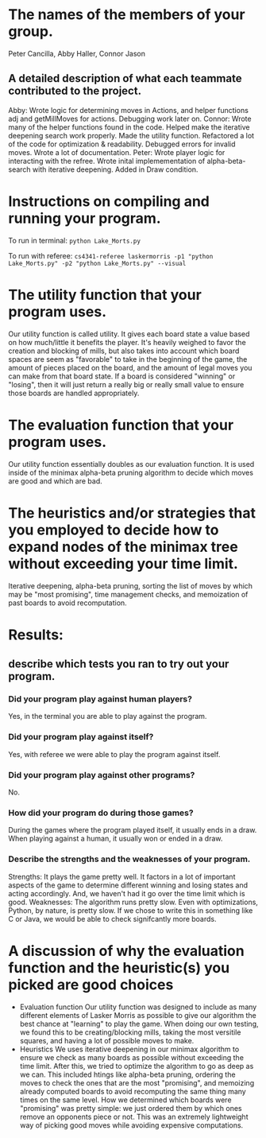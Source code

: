# The names of the members of your group. 
Peter Cancilla, Abby Haller, Connor Jason

## A detailed description of what each teammate contributed to the project.
Abby: Wrote logic for determining moves in Actions, and helper functions adj and getMillMoves for actions. Debugging work later on.
Connor: Wrote many of the helper functions found in the code. Helped make the iterative deepening search work properly. Made the utility function. Refactored a lot of the code for optimization & readability. Debugged errors for invalid moves. Wrote a lot of documentation.
Peter: Wrote player logic for interacting with the refree. Wrote inital implemementation of alpha-beta-search with iterative deepening. Added in Draw condition.

# Instructions on compiling and running your program.
To run in terminal:
``` python Lake_Morts.py ```

To run with referee:
``` cs4341-referee laskermorris -p1 "python Lake_Morts.py" -p2 "python Lake_Morts.py" --visual ```

# The utility function that your program uses.
Our utility function is called utility. It gives each board state a value based on how much/little it benefits the player. It's heavily weighed to favor the creation and blocking of mills, but also takes into account which board spaces are seem as "favorable" to take in the beginning of the game, the amount of pieces placed on the board, and the amount of legal moves you can make from that board state. If a board is considered "winning" or "losing", then it will just return a really big or really small value to ensure those boards are handled appropriately.

# The evaluation function that your program uses.
Our utility function essentially doubles as our evaluation function. It is used inside of the minimax alpha-beta pruning algorithm to decide which moves are good and which are bad.

# The heuristics and/or strategies that you employed to decide how to expand nodes of the minimax tree without exceeding your time limit.
Iterative deepening, alpha-beta pruning, sorting the list of moves by which may be "most promising", time management checks, and memoization of past boards to avoid recomputation.

# Results: 

## describe which tests you ran to try out your program. 

### Did your program play against human players? 
Yes, in the terminal you are able to play against the program.

### Did your program play against itself? 
Yes, with referee we were able to play the program against itself.

### Did your program play against other programs?
No.

### How did your program do during those games? 
During the games where the program played itself, it usually ends in a draw.
When playing against a human, it usually won or ended in a draw.

### Describe the strengths and the weaknesses of your program.
Strengths:
It plays the game pretty well. It factors in a lot of important aspects of the game to determine different winning and losing states and acting accordingly. And, we haven't had it go over the time limit which is good.
Weaknesses:
The algorithm runs pretty slow. Even with optimizations, Python, by nature, is pretty slow. If we chose to write this in something like C or Java, we would be able to check signifcantly more boards.

# A discussion of why the evaluation function and the heuristic(s) you picked are good choices
- Evaluation function
Our utility function was designed to include as many different elements of Lasker Morris as possible to give our algorithm the best chance at "learning" to play the game. When doing our own testing, we found this to be creating/blocking mills, taking the most versitile squares, and having a lot of possible moves to make.
- Heuristics
We uses iterative deepening in our minimax algorithm to ensure we check as many boards as possible without exceeding the time limit. After this, we tried to optimize the algorithm to go as deep as we can. This included htings like alpha-beta pruning, ordering the moves to check the ones that are the most "promising", and memoizing already computed boards to avoid recomputing the same thing many times on the same level. How we determined which boards were "promising" was pretty simple: we just ordered them by which ones remove an opponents piece or not. This was an extremely lightweight way of picking good moves while avoiding expensive computations.